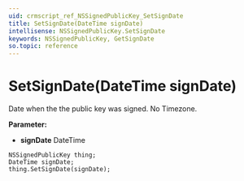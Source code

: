 ```yaml
---
uid: crmscript_ref_NSSignedPublicKey_SetSignDate
title: SetSignDate(DateTime signDate)
intellisense: NSSignedPublicKey.SetSignDate
keywords: NSSignedPublicKey, GetSignDate
so.topic: reference
---
```


# SetSignDate(DateTime signDate)

Date when the the public key was signed. No Timezone.

**Parameter:** 
* **signDate** DateTime

```crmscript
NSSignedPublicKey thing;
DateTime signDate;
thing.SetSignDate(signDate);
```

